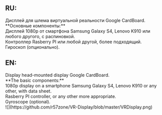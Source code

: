<h2>RU:</h2>
Дисплей для шлема виртуальной реальности Google CardBoard.<br>
**Основные компоненты:**<br>
Дисплей 1080p от смартфона Samsung Galaxy S4, Lenovo K910 или любого другого, с распиновкой.<br>
Контроллер Rasberry PI или любой другой, более подходящий.<br>
Гироскоп (опционально).
<h2>EN:</h2>
Display head-mounted display Google CardBoard.<br>
**The basic components:**<br>
1080p display on a smartphone Samsung Galaxy S4, Lenovo K910 or any other, with data sheet.<br>
Rasberry PI controller, or any other more appropriate.<br>
Gyroscope (optional).<br>
![](https://github.com/r57zone/VR-Display/blob/master/VRDisplay.png)<br>